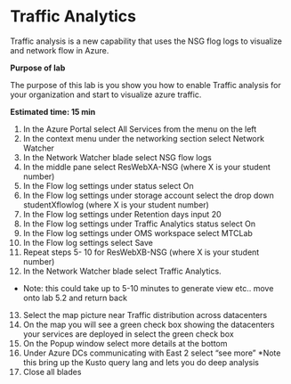 # Traffic Analytics

Traffic analysis is a new capability that uses the NSG flog logs to visualize and network flow in Azure.

**Purpose of lab**

The purpose of this lab is you show you how to enable Traffic analysis for your organization and start to visualize azure traffic.

**Estimated time: 15 min**

1. In the Azure Portal select All Services from the menu on the left
2. In the context menu under the networking section select Network Watcher
3. In the Network Watcher blade select NSG flow logs
4. In the middle pane select ResWebXA-NSG (where X is your student number)
5. In the Flow log settings under status select On
6. In the Flow log settings under storage account select the drop down studentXflowlog (where X is your student number)
7. In the Flow log settings under Retention days input 20
8. In the Flow log settings under Traffic Analytics status select On
9. In the Flow log settings under OMS workspace select MTCLab
10. In the Flow log settings select Save 
11. Repeat steps 5- 10 for ResWebXB-NSG (where X is your student number)
12. In the Network Watcher blade select Traffic Analytics.

* Note: this could take up to 5-10 minutes to generate view etc.. move onto lab 5.2 and return back

13. Select the map picture near Traffic distribution across datacenters
14. On the map you will see a green check box showing the datacenters your services are deployed in select the green check box
15. On the Popup window select more details at the bottom
16. Under Azure DCs communicating with East 2 select “see more”
*Note this bring up the Kusto query lang and lets you do deep analysis
1. Close all blades
